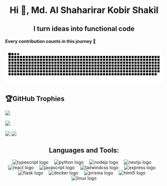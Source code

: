 

<h1 align="center">Hi 👋, Md. Al Shaharirar Kobir Shakil </h1>
<h2 align="center">I turn ideas into functional code </h2>

<h4 >Every contribution counts in this journey 🚀 </h4>

<picture>
  <source
    media="(prefers-color-scheme: dark)"
    srcset="https://raw.githubusercontent.com/platane/snk/output/github-contribution-grid-snake-dark.svg"
  />
  <source
    media="(prefers-color-scheme: light)"
    srcset="https://raw.githubusercontent.com/platane/snk/output/github-contribution-grid-snake.svg"
  />
  <img
    alt="github contribution grid snake animation"
    src="https://raw.githubusercontent.com/platane/snk/output/github-contribution-grid-snake.svg"
  />
</picture>

## 🏆GitHub Trophies
![](https://github-trophies.vercel.app/?username=mask-shakill&theme=radical&no-frame=false&no-bg=false&margin-w=4)
<p >
  <img src="https://github-readme-stats.vercel.app/api/top-langs/?username=mask-shakill&theme=radical&hide_border=false&include_all_commits=false&count_private=false&layout=compact" width="600" />
</p>



![](https://github-readme-stats.vercel.app/api?username=mask-shakill&show_icons=true&theme=radical&hide_border=false&include_all_commits=false&count_private=false)
![](https://github-readme-streak-stats.herokuapp.com/?user=mask-shakill&theme=radical&hide_border=false)<br/>





 
<h2 align="center">Languages and Tools:</h3>
<div align="center">
  <img src="https://img.shields.io/badge/TypeScript-3178C6?logo=typescript&logoColor=white&style=for-the-badge" height="33" alt="typescript logo"  />
  <img width="10" />
  <img src="https://img.shields.io/badge/Python-3776AB?logo=python&logoColor=white&style=for-the-badge" height="33" alt="python logo"  />
  <img width="10" />
  <img src="https://img.shields.io/badge/Node.js-339933?logo=nodedotjs&logoColor=white&style=for-the-badge" height="33" alt="nodejs logo"  />
  <img width="10" />
  <img src="https://img.shields.io/badge/Next.js-000000?logo=nextdotjs&logoColor=white&style=for-the-badge" height="33" alt="nextjs logo"  />
  <img width="10" />
  <img src="https://img.shields.io/badge/React-61DAFB?logo=react&logoColor=black&style=for-the-badge" height="33" alt="react logo"  />
  <img width="10" />
  <img src="https://img.shields.io/badge/JavaScript-F7DF1E?logo=javascript&logoColor=black&style=for-the-badge" height="33" alt="javascript logo"  />
  <img width="10" />
  <img src="https://img.shields.io/badge/Tailwind CSS-06B6D4?logo=tailwindcss&logoColor=black&style=for-the-badge" height="33" alt="tailwindcss logo"  />
  <img width="10" />
  <img src="https://img.shields.io/badge/Express-000000?logo=express&logoColor=white&style=for-the-badge" height="33" alt="express logo"  />
  <img width="10" />
  <img src="https://img.shields.io/badge/Flask-000000?logo=flask&logoColor=white&style=for-the-badge" height="33" alt="flask logo"  />
  <img width="10" />
  <img src="https://img.shields.io/badge/Docker-2496ED?logo=docker&logoColor=white&style=for-the-badge" height="33" alt="docker logo"  />
  <img width="10" />
  <img src="https://img.shields.io/badge/Prisma-2D3748?logo=prisma&logoColor=white&style=for-the-badge" height="33" alt="prisma logo"  />
  <img width="10" />
  <img src="https://img.shields.io/badge/HTML5-E34F26?logo=html5&logoColor=white&style=for-the-badge" height="33" alt="html5 logo"  />
  <img width="10" />
  <img src="https://img.shields.io/badge/Linux-FCC624?logo=linux&logoColor=black&style=for-the-badge" height="33" alt="linux logo"  />
</div>

